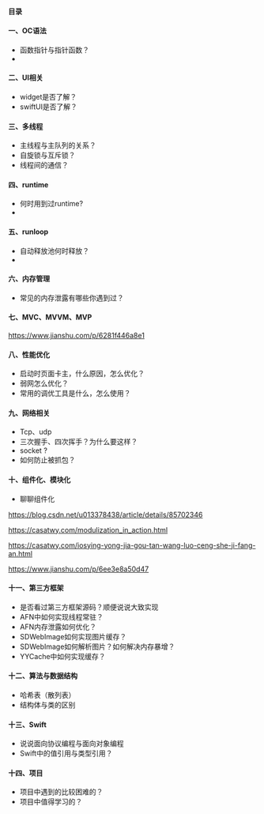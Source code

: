 #### 目录



#### 一、OC语法

- 函数指针与指针函数？
- 

#### 二、UI相关

- widget是否了解？
- swiftUI是否了解？



#### 三、多线程

- 主线程与主队列的关系？
- 自旋锁与互斥锁？
- 线程间的通信？



#### 四、runtime

- 何时用到过runtime?
- 



#### 五、runloop

- 自动释放池何时释放？
- 



#### 六、内存管理

- 常见的内存泄露有哪些你遇到过？



#### 七、MVC、MVVM、MVP

https://www.jianshu.com/p/6281f446a8e1



#### 八、性能优化

- 启动时页面卡主，什么原因，怎么优化？
- 弱网怎么优化？
- 常用的调优工具是什么，怎么使用？



#### 九、网络相关

- Tcp、udp
- 三次握手、四次挥手？为什么要这样？
- socket ?
- 如何防止被抓包？



#### 十、组件化、模块化

- 聊聊组件化

https://blog.csdn.net/u013378438/article/details/85702346

https://casatwy.com/modulization_in_action.html

https://casatwy.com/iosying-yong-jia-gou-tan-wang-luo-ceng-she-ji-fang-an.html

https://www.jianshu.com/p/6ee3e8a50d47



#### 十一、第三方框架

- 是否看过第三方框架源码？顺便说说大致实现
- AFN中如何实现线程常驻？
- AFN内存泄露如何优化？
- SDWebImage如何实现图片缓存？
- SDWebImage如何解析图片？如何解决内存暴增？
- YYCache中如何实现缓存？



#### 十二、算法与数据结构

- 哈希表（散列表）
- 结构体与类的区别



#### 十三、Swift

- 说说面向协议编程与面向对象编程
- Swift中的值引用与类型引用？



#### 十四、项目

- 项目中遇到的比较困难的？
- 项目中值得学习的？

